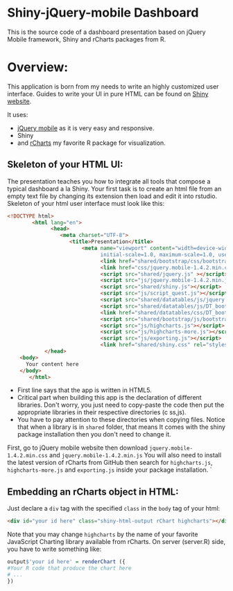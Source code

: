 Shiny-jQuery-mobile Dashboard
=============================
This is the source code of a dashboard presentation based on jQuery Mobile framework, Shiny and rCharts packages from R.

# Overview:
This application is born from my needs to write an highly customized user interface. 
Guides to write your UI in pure HTML can be found on [Shiny website](http://shiny.rstudio.com/articles/html-ui.html).

It uses:
* [jQuery mobile](https://github.com/jquery/jquery-mobile) as it is very easy and responsive.
* Shiny
* and [rCharts](https://github.com/ramnathv/rCharts) my favorite R package for visualization.

## Skeleton of your HTML UI:

The presentation teaches you how to integrate all tools that compose a typical dashboard a la Shiny. Your first task is to create an html file from an empty text file by changing its extension then load and edit it into rstudio. Skeleton of your html user interface must look like this: 

```html
<!DOCTYPE html>
        <html lang="en">
              <head>
                 <meta charset="UTF-8">
                    <title>Presentation</title>
                        <meta name="viewport" content="width=device-width, 
                              initial-scale=1.0, maximum-scale=1.0, user-scalable=no">
                              <link href="shared/bootstrap/css/bootstrap.min.css"/>
                              <link href="css/jquery.mobile-1.4.2.min.css"/>
                              <script src="shared/jquery.js" ></script>
                              <script src="js/jquery.mobile-1.4.2.min.js"></script> 
                              <script src="shared/shiny.js"></script>
                              <script src="js/script_quest.js"></script>
                              <script src="shared/datatables/js/jquery.dataTables.min.js"></script>
                              <script src="shared/datatables/js/DT_bootstrap.js"></script>
                              <link href="shared/datatables/css/DT_bootstrap.css"/>
                              <script src="shared/bootstrap/js/bootstrap.min.js"></script> 
                              <script src="js/highcharts.js"></script>
                              <script src="js/highcharts-more.js"></script>
                              <script src="js/exporting.js"></script>
                              <link href="shared/shiny.css" rel="stylesheet"/> 
            </head>
    <body>
      Your content here
    </body>
       </html>
```

* First line says that the app is written in HTML5. 
* Critical part when building this app is the declaration of different libraries. Don't worry, you just need to copy-paste the code then put the appropriate libraries in their respective directories (c ss,js).
* You have to pay attention to these directories when copying files. Notice that when a library is in ```shared``` folder, that means It comes with the shiny package installation then you don't need to change it.

First, go to jQuery mobile website then download ```jquery.mobile-1.4.2.min.css``` and ```jquery.mobile-1.4.2.min.js```
You will also need to install the latest version of rCharts from GitHub then search for ```highcharts.js```, ```highcharts-more.js``` and ```exporting.js``` inside your package installation. 
`
## Embedding an rCharts object in HTML:

Just declare a ```div``` tag with the specified ```class``` in the ```body``` tag of your html:
```html
<div id="your id here" class="shiny-html-output rChart highcharts"></div>
```
Note that you may change ```highcharts``` by the name of your favorite JavaScript Charting library available from rCharts. 
On server (server.R) side, you have to write something like:

```r
output$'your id here' = renderChart ({
#Your R code that produce the chart here
# ...
})
```






